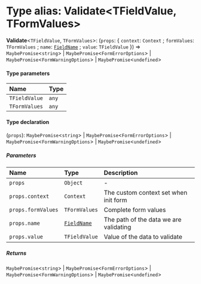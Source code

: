 # Type alias: Validate\<TFieldValue, TFormValues>

**Validate**<`TFieldValue`, `TFormValues`>: (`props`: { `context`: `Context` ; `formValues`: `TFormValues` ; `name`: [`FieldName`](/en/auto-docs/form/types/FieldName.md) ; `value`: `TFieldValue`  }) => `MaybePromise`<`string`> | `MaybePromise`<`FormErrorOptions`> | `MaybePromise`<`FormWarningOptions`> | `MaybePromise`<`undefined`>

#### Type parameters

| Name | Type |
| :------ | :------ |
| `TFieldValue` | `any` |
| `TFormValues` | `any` |

#### Type declaration

(`props`): `MaybePromise`<`string`> | `MaybePromise`<`FormErrorOptions`> | `MaybePromise`<`FormWarningOptions`> | `MaybePromise`<`undefined`>

##### Parameters

| Name | Type | Description |
| :------ | :------ | :------ |
| `props` | `Object` | - |
| `props.context` | `Context` | The custom context set when init form |
| `props.formValues` | `TFormValues` | Complete form values |
| `props.name` | [`FieldName`](/en/auto-docs/form/types/FieldName.md) | The path of the data we are validating |
| `props.value` | `TFieldValue` | Value of the data to validate |

##### Returns

`MaybePromise`<`string`> | `MaybePromise`<`FormErrorOptions`> | `MaybePromise`<`FormWarningOptions`> | `MaybePromise`<`undefined`>
